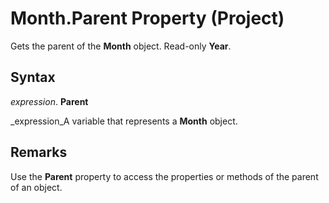 
# Month.Parent Property (Project)

Gets the parent of the  **Month** object. Read-only **Year**.


## Syntax

 _expression_. **Parent**

 _expression_A variable that represents a  **Month** object.


## Remarks

Use the  **Parent** property to access the properties or methods of the parent of an object.

